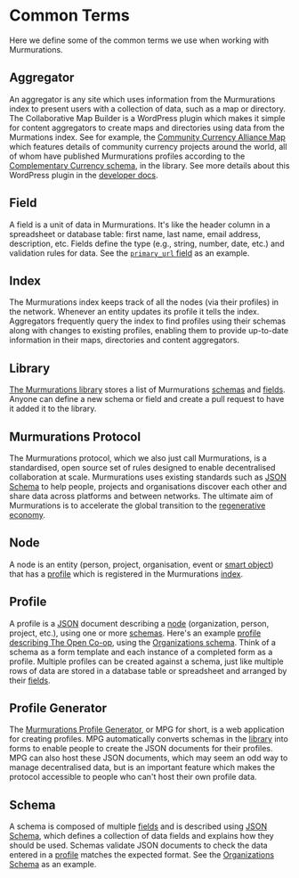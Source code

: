 # Common Terms

Here we define some of the common terms we use when working with Murmurations.

## Aggregator

An aggregator is any site which uses information from the Murmurations index to present users with a collection of data, such as a map or directory. The Collaborative Map Builder is a WordPress plugin which makes it simple for content aggregators to create maps and directories using data from the Murmations index. See for example, the [Community Currency Alliance Map](https://map.currency.community/) which features details of community currency projects around the world, all of whom have published Murmurations profiles according to the [Complementary Currency schema](https://github.com/MurmurationsNetwork/MurmurationsLibrary/blob/main/schemas/complementary_currencies-v2.0.0.json), in the library. See more details about this WordPress plugin in the [developer docs](/developers/wp-aggregator.html).

## Field

A field is a unit of data in Murmurations. It's like the header column in a spreadsheet or database table: first name, last name, email address, description, etc. Fields define the type (e.g., string, number, date, etc.) and validation rules for data. See the [`primary_url` field](https://github.com/MurmurationsNetwork/MurmurationsLibrary/blob/main/fields/primary_url.json) as an example.

## Index

The Murmurations index keeps track of all the nodes (via their profiles) in the network. Whenever an entity updates its profile it tells the index. Aggregators frequently query the index to find profiles using their schemas along with changes to existing profiles, enabling them to provide up-to-date information in their maps, directories and content aggregators.

## Library

[The Murmurations library](https://github.com/MurmurationsNetwork/MurmurationsLibrary/tree/main) stores a list of Murmurations [schemas](#schema) and [fields](#field). Anyone can define a new schema or field and create a pull request to have it added it to the library.

## Murmurations Protocol

The Murmurations protocol, which we also just call Murmurations, is a standardised, open source set of rules designed to enable decentralised collaboration at scale. Murmurations uses existing standards such as [JSON Schema](https://json-schema.org/) to help people, projects and organisations discover each other and share data across platforms and between networks. The ultimate aim of Murmurations is to accelerate the global transition to the [regenerative economy](https://capitalinstitute.org/8-principles-regenerative-economy/).

## Node

A node is an entity (person, project, organisation, event or [smart object](https://en.wikipedia.org/wiki/Smart_object)) that has a [profile](#profile) which is registered in the Murmurations [index](#index).

## Profile

A profile is a [JSON](https://en.wikipedia.org/wiki/JSON) document describing a [node](#node) (organization, person, project, etc.), using one or more [schemas](#schema). Here's an example [profile describing The Open Co-op](https://www.open.coop/open.json), using the [Organizations schema](https://github.com/MurmurationsNetwork/MurmurationsLibrary/blob/main/schemas/organizations_schema-v1.0.0.json). Think of a schema as a form template and each instance of a completed form as a profile. Multiple profiles can be created against a schema, just like multiple rows of data are stored in a database table or spreadsheet and arranged by their [fields](#field).

## Profile Generator

The [Murmurations Profile Generator](https://tools.murmurations.network/profile-generator), or MPG for short, is a web application for creating profiles. MPG automatically converts schemas in the [library](#library) into forms to enable people to create the JSON documents for their profiles. MPG can also host these JSON documents, which may seem an odd way to manage decentralised data, but is an important feature which makes the protocol accessible to people who can't host their own profile data.

## Schema

A schema is composed of multiple [fields](#field) and is described using [JSON Schema](https://json-schema.org/), which defines a collection of data fields and explains how they should be used. Schemas validate JSON documents to check the data entered in a [profile](#profile) matches the expected format. See the [Organizations Schema](https://github.com/MurmurationsNetwork/MurmurationsLibrary/blob/main/schemas/organizations_schema-v1.0.0.json) as an example.
